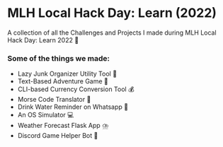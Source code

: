 # MLH Local Hack Day: Learn (2022)

A collection of all the Challenges and Projects I made during MLH Local Hack Day: Learn 2022 🚀

### Some of the things we made:
- Lazy Junk Organizer Utility Tool 🧹
- Text-Based Adventure Game 🦦
- CLI-based Currency Conversion Tool 💰
- Morse Code Translator 🤖
- Drink Water Reminder on Whatsapp 🌊
- An OS Simulator 💻
- Weather Forecast Flask App ⛈️
- Discord Game Helper Bot 🏓
